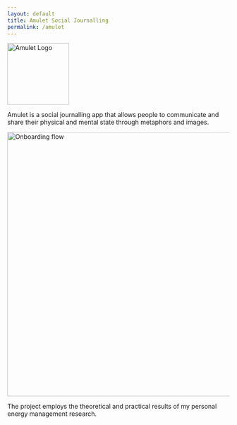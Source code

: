 ```yaml
---
layout: default
title: Amulet Social Journalling
permalink: /amulet
---
```


<img src="/assets/amulet.png" alt="Amulet Logo" width="140"/>

Amulet is a social journalling app that allows people to communicate and share their physical and mental state through metaphors and images. 

<img src="/assets/images/amulet/onboarding.png" alt="Onboarding flow" width="600"/>

The project employs the theoretical and practical results of my personal energy management research. 